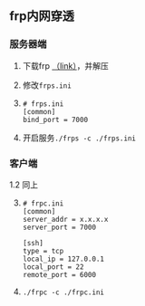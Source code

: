 ## frp内网穿透

### 服务器端

1. 下载frp [（link）](https://github.com/fatedier/frp/releases)，并解压

2. 修改`frps.ini`

3. ```
   # frps.ini
   [common]
   bind_port = 7000
   ```

4. 开启服务`./frps -c ./frps.ini`

### 客户端

1.2 同上

3. ```
   # frpc.ini
   [common]
   server_addr = x.x.x.x
   server_port = 7000
   
   [ssh]
   type = tcp
   local_ip = 127.0.0.1
   local_port = 22
   remote_port = 6000
   ```

4. `./frpc -c ./frpc.ini`